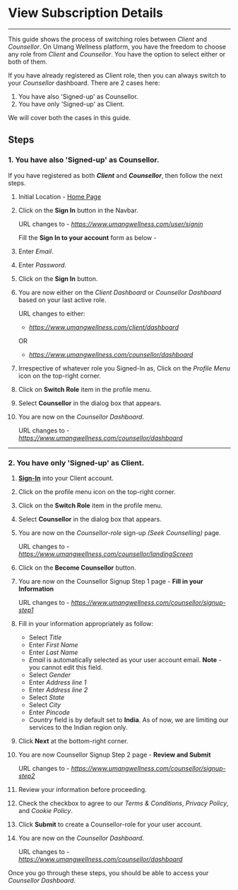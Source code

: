 # View Subscription Details

---

This guide shows the process of switching roles between _Client_ and _Counsellor_. On Umang Wellness platform, you have the freedom to choose any role from _Client_ and _Counsellor_. You have the option to select either or both of them.

If you have already registered as Client role, then you can always switch to your _Counsellor_ dashboard.
There are 2 cases here:
1. You have also 'Signed-up' as Counsellor.
2. You have only 'Signed-up' as Client.

We will cover both the cases in this guide.

## Steps

### 1. You have also 'Signed-up' as Counsellor.

If you have registered as both **_Client_** and **_Counsellor_**, then follow the next steps.

1. Initial Location - [Home Page](https://www.umangwellness.com)

2. Click on the **Sign In** button in the Navbar.

    URL changes to - _https://www.umangwellness.com/user/signin_

    Fill the **Sign In to your account** form as below -

3. Enter _Email_.

4. Enter _Password_.

5. Click on the **Sign In** button.

6. You are now either on the _Client Dashboard_ or _Counsellor Dashboard_ based on your last active role.

    URL changes to either:
    
    - _https://www.umangwellness.com/client/dashboard_

    OR

    - _https://www.umangwellness.com/counsellor/dashboard_

7. Irrespective of whatever role you Signed-In as, Click on the _Profile Menu_ icon on the top-right corner.

8. Click on **Switch Role** item in the profile menu.

9. Select **Counsellor** in the dialog box that appears.

10. You are now on the _Counsellor Dashboard_.

    URL changes to - _https://www.umangwellness.com/counsellor/dashboard_

---

### 2. You have only 'Signed-up' as Client.

1. [**Sign-In**](../client/client-sign-in.md) into your Client account.

2. Click on the profile menu icon on the top-right corner.

3. Click on the **Switch Role** item in the profile menu.

4. Select **Counsellor** in the dialog box that appears.

5. You are now on the _Counsellor-role_ sign-up _(Seek Counselling)_ page.

    URL changes to - _https://www.umangwellness.com/counsellor/landingScreen_

6. Click on the **Become Counsellor** button.

7. You are now on the Counsellor Signup Step 1 page - **Fill in your Information**

    URL changes to - _https://www.umangwellness.com/counsellor/signup-step1_

8. Fill in your information appropriately as follow:

    - Select _Title_
    - Enter _First Name_
    - Enter _Last Name_
    - _Email_ is automatically selected as your user account email. **Note** - you cannot edit this field.
    - Select _Gender_
    - Enter _Address line 1_
    - Enter _Address line 2_
    - Select _State_
    - Select _City_
    - Enter _Pincode_
    - _Country_ field is by default set to **India**. As of now, we are limiting our services to the Indian region only.

9. Click **Next** at the bottom-right corner.

10. You are now Counsellor Signup Step 2 page - **Review and Submit**

    URL changes to - _https://www.umangwellness.com/counsellor/signup-step2_

11. Review your information before proceeding.

12. Check the checkbox to agree to our _Terms & Conditions_, _Privacy Policy_, and _Cookie Policy_.

13. Click **Submit** to create a Counsellor-role for your user account.

14. You are now on the _Counsellor Dashboard_.

    URL changes to - _https://www.umangwellness.com/counsellor/dashboard_




Once you go through these steps, you should be able to access your _Counsellor Dashboard_.